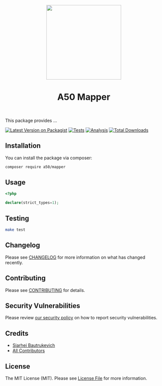 <p align="center">
    <a href="https://github.com/A50dev" target="_blank">
        <img src="https://avatars0.githubusercontent.com/u/86768962" height="240px">
    </a>
    <h1 align="center">A50 Mapper</h1>
    <br>
</p>

This package provides ...

[![Latest Version on Packagist](https://img.shields.io/packagist/v/a50/mapper.svg?style=flat-square)](https://packagist.org/packages/a50/mapper)
[![Tests](https://github.com/a50/mapper/actions/workflows/test.yml/badge.svg?branch=main)](https://github.com/a50/mapper/actions/workflows/run-tests.yml)
[![Analysis](https://github.com/a50/mapper/actions/workflows/analyze.yml/badge.svg?branch=main)](https://github.com/a50/mapper/actions/workflows/run-tests.yml)
[![Total Downloads](https://img.shields.io/packagist/dt/a50/mapper.svg?style=flat-square)](https://packagist.org/packages/a50/mapper)
## Installation

You can install the package via composer:

```bash
composer require a50/mapper
```

## Usage

```php
<?php

declare(strict_types=1);

```

## Testing

```bash
make test
```

## Changelog

Please see [CHANGELOG](CHANGELOG.md) for more information on what has changed recently.

## Contributing

Please see [CONTRIBUTING](.github/CONTRIBUTING.md) for details.

## Security Vulnerabilities

Please review [our security policy](../../security/policy) on how to report security vulnerabilities.

## Credits

- [Siarhei Bautrukevich](https://github.com/bautrukevich)
- [All Contributors](../../contributors)

## License

The MIT License (MIT). Please see [License File](LICENSE.md) for more information.
